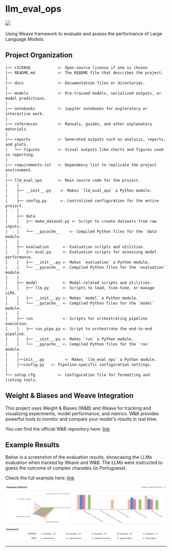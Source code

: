 # llm_eval_ops

<a target="_blank" href="https://cookiecutter-data-science.drivendata.org/">
    <img src="https://img.shields.io/badge/CCDS-Project%20template-328F97?logo=cookiecutter" />
</a>

Using Weave framework to evaluate and assess the performance of Large Language Models.

## Project Organization

```
|── LICENSE            <- Open-source license if one is chosen
|── README.md          <- The README file that describes the project.
|
|── docs               <- Documentation files or directories.
|
|── models             <- Pre-trained models, serialized outputs, or model predictions.
|
|── notebooks          <- Jupyter notebooks for exploratory or interactive work.
|
|── references         <- Manuals, guides, and other explanatory materials.
|
|── reports            <- Generated outputs such as analysis, reports, and plots.
|   └── figures        <- Visual outputs like charts and figures used in reporting.
|
|── requirements.txt   <- Dependency list to replicate the project environment.
|
|── llm_eval_ops       <- Main source code for the project.
|    │
|    ├── __init__.py    <- Makes `llm_eval_ops` a Python module.
|    │
|    ├── config.py      <- Centralized configuration for the entire project.
|    │
|    ├── data
|    │   ├── make_dataset.py <- Script to create datasets from raw inputs.
|    │   └── __pycache__    <- Compiled Python files for the `data` module.
|    │
|    ├── evaluation      <- Evaluation scripts and utilities.
|    │   ├── eval.py     <- Evaluation scripts for assessing model performance.
|    │   ├── __init__.py <- Makes `evaluation` a Python module.
|    │   └── __pycache__ <- Compiled Python files for the `evaluation` module.
|    │
|    ├── model           <- Model-related scripts and utilities.
|    │   ├── llm.py      <- Scripts to load, fine-tune, or manage LLMs.
|    │   ├── __init__.py <- Makes `model` a Python module.
|    │   └── __pycache__ <- Compiled Python files for the `model` module.
|    │
|    ├── run             <- Scripts for orchestrating pipeline execution.
|    │   ├── run_pipe.py <- Script to orchestrate the end-to-end pipeline.
|    │   ├── __init__.py <- Makes `run` a Python module.
|    │   └── __pycache__ <- Compiled Python files for the `run` module.
|    |
|    │──init__.py         <- Makes `llm_eval_ops` a Python module.
|    |──config.py   <- Pipeline-specific configuration settings.
│
└── setup.cfg          <- Configuration file for formatting and linting tools.
```

## Weight & Biases and Weave Integration
This project uses Weight & Biases (W&B) and Weave for tracking and visualizing experiments, model performance, and metrics. W&B provides powerful tools to monitor and compare your model's results in real time.

You can find the official W&B repository here: [link](https://wandb.ai/matiaspedro97/llm_logical_eval)

## Example Results
Below is a screenshot of the evaluation results, showcasing the LLMs evaluation when tracked by Weave and W&B. The LLMs were instructed to guess the outcome of complex charades (in Portuguese).

Check the full example here: [link](https://wandb.ai/matiaspedro97/llm_logical_eval/weave/compare-evaluations?evaluationCallIds=%5B%220193a7e0-2799-7b00-97d0-cf9e67131989%22%2C%220193a7de-ece6-7753-b3fe-fecf9551cc91%22%2C%220193a7de-7266-79f2-b816-d990fe571077%22%2C%220193a7dd-4933-7130-81fe-3918235ca204%22%2C%220193a7db-cac7-71a1-85d9-1bac3cb0d23e%22%5D&metrics=%7B%22has_response.existing_response%22%3Atrue%2C%22correct_response.correct_response%22%3Atrue%2C%22llm_eval.llm_judge%22%3Atrue%2C%22Model+Latency+%28avg%29%22%3Atrue%2C%22Total+Tokens+%28avg%29%22%3Atrue%7D)


![screenshot](reports/figures/performance_viz_llm.png)


--------

